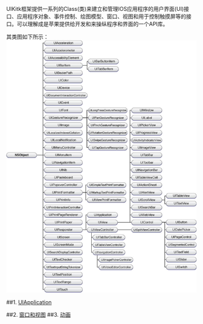 UIKitk框架提供一系列的Class(类)来建立和管理IOS应用程序的用户界面(UI)接口、应用程序对象、事件控制、绘图模型、窗口、视图和用于控制触摸屏等的接口。可以理解成是苹果提供给开发和来操纵程序和界面的一个API库。

其类图如下所示：
![image](./uikit/imgs/uikit_classes.jpg)

##1. [UIApplication](./uikit/application.md)

##2. [窗口和视图](./uikit/windowAview.md)
##3. [动画](./animation/animation.md)